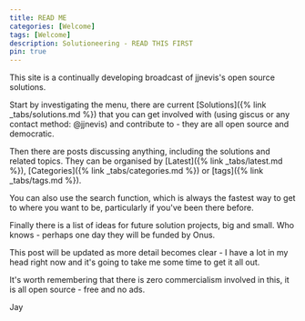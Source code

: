 ```yaml
---
title: READ ME
categories: [Welcome]
tags: [Welcome]
description: Solutioneering - READ THIS FIRST
pin: true
---
```

This site is a continually developing broadcast of jjnevis's open source solutions.

Start by investigating the menu, there are current [Solutions]({% link _tabs/solutions.md %}) that you can get involved with (using giscus or any contact method: @jjnevis) and contribute to - they are all open source and democratic.

Then there are posts discussing anything, including the solutions and related topics. They can be organised by 
[Latest]({% link _tabs/latest.md %}),
[Categories]({% link _tabs/categories.md %}) or 
[tags]({% link _tabs/tags.md %}).

You can also use the search function, which is always the fastest way to get to where you want to be, particularly if you've been there before.

Finally there is a list of ideas for future solution projects, big and small. Who knows - perhaps one day they will be funded by Onus.

This post will be updated as more detail becomes clear - I have a lot in my head right now and it's going to take me some time to get it all out.

It's worth remembering that there is zero commercialism involved in this, it is all open source - free and no ads.

Jay